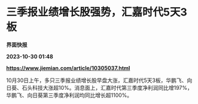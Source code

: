 # 三季报业绩增长股强势，汇嘉时代5天3板
**界面快报**

**2023-10-30 01:48**

**https://www.jiemian.com/article/10305037.html**

10月30日上午，多只三季报业绩增长股早盘大涨，汇嘉时代5天3板，华鹏飞、向日葵、石头科技大涨超10%。消息面上，汇嘉时代第三季度净利润同比增197%，华鹏飞、向日葵第三季度净利润均同比增长超1100%。